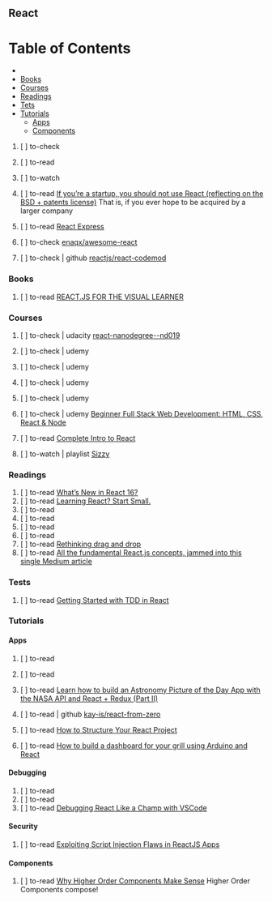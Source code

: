 ## React

# Table of Contents
<!-- MarkdownTOC depth=4 -->
  - [](#)
  - [Books](#books)
  - [Courses](#courses)
  - [Readings](#readings)
  - [Tets](#tests)
  - [Tutorials](#tutorials)
    - [Apps](#apps)
    - [Components](#components)
<!-- /MarkdownTOC -->

  1. [ ] to-check []()
  1. [ ] to-read []()
  1. [ ] to-watch []()

  1. [ ] to-read [If you’re a startup, you should not use React (reflecting on the BSD + patents license)](https://medium.com/@raulk/if-youre-a-startup-you-should-not-use-react-reflecting-on-the-bsd-patents-license-b049d4a67dd2) That is, if you ever hope to be acquired by a larger company

  1. [ ] to-read [React Express](http://www.react.express/)
  1. [ ] to-check [enaqx/awesome-react](https://github.com/enaqx/awesome-react)
  1. [ ] to-check | github [reactjs/react-codemod](https://github.com/reactjs/react-codemod)

### Books

  1. [ ] to-read [REACT.JS FOR THE VISUAL LEARNER](http://react.codingartist.io/)

### Courses

  1. [ ] to-check | udacity [react-nanodegree--nd019](https://br.udacity.com/course/react-nanodegree--nd019/)

  1. [ ] to-check | udemy []()
  1. [ ] to-check | udemy []()
  1. [ ] to-check | udemy []()
  1. [ ] to-check | udemy []()
  1. [ ] to-check | udemy [Beginner Full Stack Web Development: HTML, CSS, React & Node](https://www.udemy.com/ultimate-web/learn/v4/overview)

  1. [ ] to-read [Complete Intro to React](https://btholt.github.io/complete-intro-to-react/page/landing/)
  1. [ ] to-watch | playlist [Sizzy](https://www.youtube.com/playlist?list=PLeRG3Z4BGWXR1yE8176LxtAj0Xyb_VI7L)

### Readings

  1. [ ] to-read [What’s New in React 16?](https://www.sitepoint.com/react-16-new-features/)
  1. [ ] to-read [Learning React? Start Small.](https://dev.to/dceddia/learning-react-start-small)
  1. [ ] to-read []()
  1. [ ] to-read []()
  1. [ ] to-read []()
  1. [ ] to-read []()
  1. [ ] to-read [Rethinking drag and drop](https://medium.com/@alexandereardon/rethinking-drag-and-drop-d9f5770b4e6b)
  1. [ ] to-read [All the fundamental React.js concepts, jammed into this single Medium article](https://medium.freecodecamp.org/all-the-fundamental-react-js-concepts-jammed-into-this-single-medium-article-c83f9b53eac2)

### Tests

  1. [ ] to-read [Getting Started with TDD in React](https://semaphoreci.com/community/tutorials/getting-started-with-tdd-in-react)
  
### Tutorials

#### Apps

  1. [ ] to-read []()
  1. [ ] to-read []()
  1. [ ] to-read [Learn how to build an Astronomy Picture of the Day App with the NASA API and React + Redux (Part II)](https://medium.freecodecamp.org/learn-how-to-build-astronomy-picture-of-the-day-app-with-nasa-api-and-react-redux-part-ii-83f15970d0e3)


  1. [ ] to-read | github [kay-is/react-from-zero](https://github.com/kay-is/react-from-zero)

  1. [ ] to-read [How to Structure Your React Project](https://daveceddia.com/react-project-structure)
  1. [ ] to-read [How to build a dashboard for your grill using Arduino and React](https://medium.freecodecamp.org/how-to-build-a-dashboard-for-your-grill-using-arduino-and-react-425fb8d57ffe)


#### Debugging

  1. [ ] to-read []()
  1. [ ] to-read []()
  1. [ ] to-read [Debugging React Like a Champ with VSCode](https://hackernoon.com/debugging-react-like-a-champ-with-vscode-66281760037)

#### Security

  1. [ ] to-read [Exploiting Script Injection Flaws in ReactJS Apps](https://medium.com/@muellerberndt/exploiting-script-injection-flaws-in-reactjs-883fb1fe36c1)

#### Components

  1. [ ] to-read [Why Higher Order Components Make Sense](https://medium.com/javascript-inside/why-higher-order-components-make-sense-fe4145b4e305) Higher Order Components compose!
